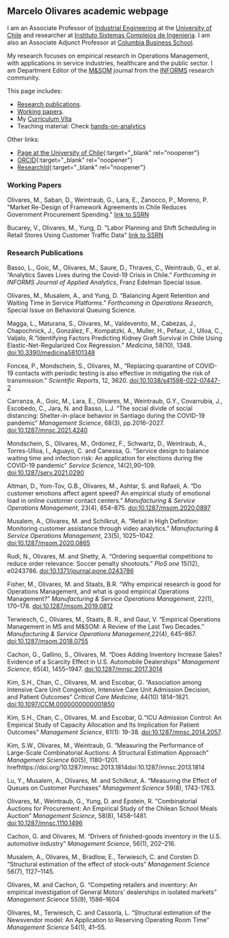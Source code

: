 ## Marcelo Olivares academic webpage

I am an Associate Professor of [Industrial Engineering](https://www.dii.uchile.cl/)  at the [University of Chile](https://www.uchile.cl/) and researcher at [Instituto Sistemas Complejos de Ingenieria](https://isci.cl/en/). I am also an Associate Adjunct Professor at [Columbia Business School](https://business.columbia.edu/faculty/divisions/dro).

My research focuses on empirical research in Operations Management, with applications in service industries, healthcare and the public sector. I am Department Editor of the [M&SOM](https://pubsonline.informs.org/journal/msom) journal from the [INFORMS](https://www.informs.org/) research community.

This page includes:

- [Research publications](#research-publications).
-  [Working papers](#working-papers).
- My [Curriculum Vita](https://www.dropbox.com/s/9yc10f1gmcaec5v/cv_Marcelo_Olivares.pdf?dl=0)
- Teaching material: Check [hands-on-analytics](https://maolivar.github.io/hands-on-analytics/)

Other links:

- [Page at the University of Chile](https://www.dii.uchile.cl/quien/marcelo-olivares/){:target="_blank" rel="noopener"}
- [ORCID](https://orcid.org/0000-0001-8465-624X){:target="_blank" rel="noopener"}
- [ResearchId](https://www.webofscience.com/wos/author/record/AAT-6257-2020){:target="_blank" rel="noopener"}

### Working Papers

Olivares, M., Saban, D., Weintraub, G., Lara, E., Zanocco, P., Moreno, P.
"Market Re-Design of Framework Agreements in Chile Reduces Government Procurement Spending."
[link to SSRN](https://papers.ssrn.com/sol3/papers.cfm?abstract_id=4327950)

Bucarey, V., Olivares, M., Yung, D. 
"Labor Planning and Shift Scheduling in Retail Stores Using Customer Traffic Data"
[link to SSRN](https://papers.ssrn.com/sol3/papers.cfm?abstract_id=3695353)


### Research Publications

Basso, L., Goic, M., Olivares, M., Saure, D., Thraves, C., Weintraub,
G., et al. “Analytics Saves Lives during the Covid-19 Crisis in Chile.”
*Forthcoming in INFORMS Journal of Applied Analytics*, Franz Edelman
Special issue.

Olivares, M., Musalem, A., and Yung, D. “Balancing Agent Retention and
Waiting Time in Service Platforms.” *Forthcoming in Operations
Research*, Special Issue on Behavioral Queuing Science.

Magga, L., Maturana, S., Olivares, M., Valdevenito, M., Cabezas, J.,
Chapochnick, J., González, F., Kompatzki, A., Muller, H., Pefaur, J.,
Ulloa, C., Valjalo, R.“Identifying Factors Predicting Kidney Graft
Survival in Chile Using Elastic-Net-Regularized Cox Regression.”
*Medicina*, 58(10), 1348.
[doi:10.3390/medicina58101348](https://doi.org/10.3390/medicina58101348)

Foncea, P., Mondschein, S., Olivares, M., “Replacing quarantine of
COVID-19 contacts with periodic testing is also effective in mitigating
the risk of transmission.” *Scientific Reports*, 12, 3620.
[doi:10.1038/s41598-022-07447-2](https://doi.org/10.1038/s41598-022-07447-2 )

Carranza, A., Goic, M., Lara, E., Olivares, M., Weintraub, G.Y.,
Covarrubia, J., Escobedo, C., Jara, N. and Basso, L.J. “The social
divide of social distancing: Shelter-in-place behavior in Santiago
during the COVID-19 pandemic” *Management Science*, 68(3), pp.2016–2027.
[doi:10.1287/mnsc.2021.4240](https://doi.org/10.1287/mnsc.2021.4240)

Mondschein, S., Olivares, M., Ordonez, F., Schwartz, D., Weintraub, A.,
Torres-Ulloa, I., Aguayo, C. and Canessa, G. “Service design to balance
waiting time and infection risk: An application for elections during the
COVID-19 pandemic” *Service Science*, 14(2),90–109.
[doi:10.1287/serv.2021.0290](https://doi.org/10.1287/serv.2021.0290)

Altman, D., Yom-Tov, G.B., Olivares, M., Ashtar, S. and Rafaeli, A. “Do
customer emotions affect agent speed? An empirical study of emotional
load in online customer contact centers.” *Manufacturing & Service
Operations Management*, 23(4), 854–875.
[doi:10.1287/msom.2020.0897](https://doi.org/10.1287/msom.2020.0897)

Musalem, A., Olivares, M. and Schilkrut, A. “Retail in High Definition:
Monitoring customer assistance through video analytics.” *Manufacturing
& Service Operations Management*, 23(5), 1025–1042.
[doi:10.1287/msom.2020.0865](https://doi.org/10.1287/msom.2020.0865)

Rudi, N., Olivares, M. and Shetty, A. “Ordering sequential competitions
to reduce order relevance: Soccer penalty shootouts.” *PloS one* 15(12),
e0243786.
[doi:10.1371/journal.pone.0243786](https://doi.org/10.1371/journal.pone.0243786)

Fisher, M., Olivares, M. and Staats, B.R. “Why empirical research is
good for Operations Management, and what is good empirical Operations
Management?” *Manufacturing & Service Operations Management*, 22(1),
170–178.
[doi:10.1287/msom.2019.0812](https://doi.org/10.1287/msom.2019.0812)

Terwiesch, C., Olivares, M., Staats, B. R., and Gaur, V. “Empirical
Operations Management in MS and M&SOM: A Review of the Last Two
Decades.” *Manufacturing & Service Operations Management*,22(4),
645–867.
[doi:10.1287/msom.2018.0755](https://doi.org/10.1287/msom.2018.0755)

Cachon, G., Gallino, S., Olivares, M. “Does Adding Inventory Increase
Sales? Evidence of a Scarcity Effect in U.S. Automobile Dealerships”
*Management Science*, 65(4), 1455–1947.
[doi:10.1287/mnsc.2017.3014](https://doi.org/10.1287/mnsc.2017.3014)

Kim, S.H., Chan, C., Olivares, M. and Escobar, G. “Association among
Intensive Care Unit Congestion, Intensive Care Unit Admission Decision,
and Patient Outcomes” *Critical Care Medicine*, 44(10) 1814–1821.
[doi:10.1097/CCM.0000000000001850](https://doi.org/10.1097/CCM.0000000000001850)

Kim, S.H., Chan, C., Olivares, M. and Escobar, G.“ICU Admission Control:
An Empirical Study of Capacity Allocation and Its Implication for
Patient Outcomes” *Management Science*, 61(1): 19-38.
[doi:10.1287/mnsc.2014.2057](https://doi.org/10.1287/mnsc.2014.2057).

Kim, S.W., Olivares, M., Weintraub, G. “Measuring the Performance of
Large-Scale Combinatorial Auctions: A Structural Estimation Approach”
*Management Science* 60(5), 1180–1201.
hrefhttps://doi.org/10.1287/mnsc.2013.1814doi:10.1287/mnsc.2013.1814

Lu, Y., Musalem, A., Olivares, M. and Schilkrut, A. “Measuring the
Effect of Queues on Customer Purchases” *Management Science* 59(8),
1743-1763.

Olivares, M., Weintraub, G., Yung, D. and Epstein, R. “Combinatorial
Auctions for Procurement: An Empirical Study of the Chilean School Meals
Auction” *Management Science*, 58(8), 1458–1481.
[doi:10.1287/mnsc.1110.1496](https://doi.org/10.1287/mnsc.1110.1496)

Cachon, G. and Olivares, M. “Drivers of finished-goods inventory in the
U.S. automotive industry” *Management Science*, 56(1), 202–216.

Musalem, A., Olivares, M., Bradlow, E., Terwiesch, C. and Corsten D.
“Structural estimation of the effect of stock-outs” *Management Science*
56(7), 1127–1145.

Olivares, M. and Cachon, G. “Competing retailers and inventory: An
empirical investigation of General Motors’ dealerships in isolated
markets” *Management Science* 55(9), 1586–1604

Olivares, M., Terwiesch, C. and Cassorla, L. “Structural estimation of
the Newsvendor model: An Application to Reserving Operating Room Time”
*Management Science* 54(1), 41–55.
